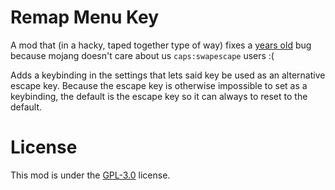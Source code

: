 # Remap Menu Key

A mod that (in a hacky, taped together type of way) fixes a [years old](https://bugs.mojang.com/browse/MC-252336) bug because mojang doesn't care about us `caps:swapescape` users :(  

Adds a keybinding in the settings that lets said key be used as an alternative escape key.
Because the escape key is otherwise impossible to set as a keybinding, the default is the escape key so it can always to reset to the default.

# License
This mod is under the [GPL-3.0](https://www.gnu.org/licenses/gpl-3.0.en.html) license.
